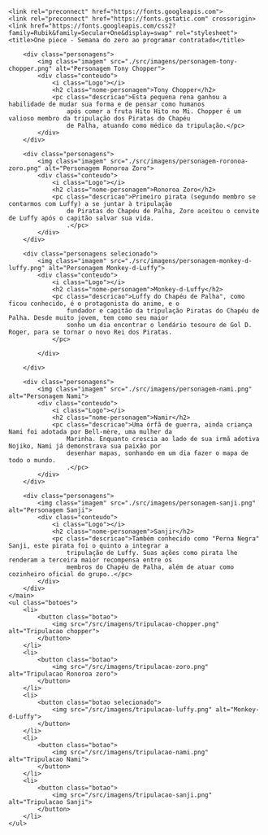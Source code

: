 <!DOCTYPE html>
<html lang="pt-BR">

<head>
    <meta charset="UTF-8">
    <meta name="viewport" content="width=device-width, initial-scale=1.0">

    <link rel="preconnect" href="https://fonts.googleapis.com">
    <link rel="preconnect" href="https://fonts.gstatic.com" crossorigin>
    <link href="https://fonts.googleapis.com/css2?family=Rubik&family=Secular+One&display=swap" rel="stylesheet">
    <title>One piece - Semana do zero ao programar contratado</title>
</head>

<body>
    <main class="personagens">

        <div class="personagens">
            <img class="imagem" src="./src/imagens/personagem-tony-chopper.png" alt="Personagem Tony Chopper">
            <div class="conteudo">
                <i class="Logo"></i>
                <h2 class="nome-personagem">Tony Chopper</h2>
                <pc class="descricao">Esta pequena rena ganhou a habilidade de mudar sua forma e de pensar como humanos
                    após comer a fruta Hito Hito no Mi. Chopper é um valioso membro da tripulação dos Piratas do Chapéu
                    de Palha, atuando como médico da tripulação.</pc>
            </div>
        </div>

        <div class="personagens">
            <img class="imagem" src="./src/imagens/personagem-roronoa-zoro.png" alt="Personagem Ronoroa Zoro">
            <div class="conteudo">
                <i class="Logo"></i>
                <h2 class="nome-personagem">Ronoroa Zoro</h2>
                <pc class="descricao">Primeiro pirata (segundo membro se contarmos com Luffy) a se juntar à tripulação
                    de Piratas do Chapéu de Palha, Zoro aceitou o convite de Luffy após o capitão salvar sua vida.
                    .</pc>
            </div>
        </div>

        <div class="personagens selecionado">
            <img class="imagem" src="./src/imagens/personagem-monkey-d-luffy.png" alt="Personagem Monkey-d-Luffy">
            <div class="conteudo">
                <i class="Logo"></i>
                <h2 class="nome-personagem">Monkey-d-Luffy</h2>
                <pc class="descricao">Luffy do Chapéu de Palha", como ficou conhecido, é o protagonista do anime, e o
                    fundador e capitão da tripulação Piratas do Chapéu de Palha. Desde muito jovem, tem como seu maior
                    sonho um dia encontrar o lendário tesouro de Gol D. Roger, para se tornar o novo Rei dos Piratas.
                </pc>

            </div>

        </div>

        <div class="personagens">
            <img class="imagem" src="./src/imagens/personagem-nami.png" alt="Personagem Nami">
            <div class="conteudo">
                <i class="Logo"></i>
                <h2 class="nome-personagem">Namir</h2>
                <pc class="descricao">Uma órfã de guerra, ainda criança Nami foi adotada por Bell-mère, uma mulher da
                    Marinha. Enquanto crescia ao lado de sua irmã adotiva Nojiko, Nami já demonstrava sua paixão por
                    desenhar mapas, sonhando em um dia fazer o mapa de todo o mundo.
                    .</pc>
            </div>
        </div>

        <div class="personagens">
            <img class="imagem" src="./src/imagens/personagem-sanji.png" alt="Personagem Sanji">
            <div class="conteudo">
                <i class="Logo"></i>
                <h2 class="nome-personagem">Sanjir</h2>
                <pc class="descricao">Também conhecido como "Perna Negra" Sanji, este pirata foi o quinto a integrar a
                    tripulação de Luffy. Suas ações como pirata lhe renderam a terceira maior recompensa entre os
                    membros do Chapéu de Palha, além de atuar como cozinheiro oficial do grupo..</pc>
            </div>
        </div>
    </main>
    <ul class="botoes">
        <li>
            <button class="botao">
                <img src="/src/imagens/tripulacao-chopper.png" alt="Tripulacao chopper">
            </button>
        </li>
        <li>
            <button class="botao">
                <img src="/src/imagens/tripulacao-zoro.png" alt="Tripulacao Ronoroa zoro">
            </button>
        </li>
        <li>
            <button class="botao selecionado">
                <img src="/src/imagens/tripulacao-luffy.png" alt="Monkey-d-Luffy">
            </button>
        </li>
        <li>
            <button class="botao">
                <img src="/src/imagens/tripulacao-nami.png" alt="Tripulacao Nami">
            </button>
        </li>
        <li>
            <button class="botao">
                <img src="/src/imagens/tripulacao-sanji.png" alt="Tripulacao Sanji">
            </button>
        </li>
    </ul>
</body>

</html>

